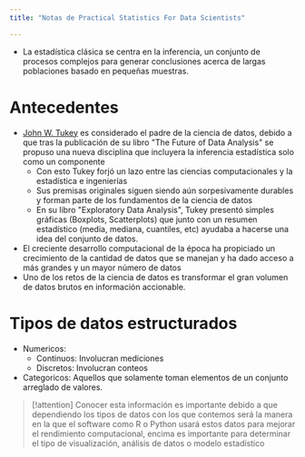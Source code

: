 ```yaml
---
title: "Notas de Practical Statistics For Data Scientists"

---
```


- La estadística clásica se centra en la inferencia, un conjunto de procesos complejos para generar conclusiones acerca de largas poblaciones basado en pequeñas muestras. 
 
# Antecedentes 
- [John W. Tukey](https://es.wikipedia.org/wiki/John_W._Tukey) es considerado el padre de la ciencia de datos, debido a que tras la publicación de su libro "The Future of Data Analysis" se propuso una nueva disciplina que incluyera la inferencia estadística solo como un componente 
	- Con esto Tukey forjó un lazo entre las ciencias computacionales y la estadística e ingenierías 
	- Sus premisas originales siguen siendo aún sorpesivamente durables y forman parte de los fundamentos de la ciencia de datos 
	- En su libro "Exploratory Data Analysis", Tukey presentó simples gráficas (Boxplots, Scatterplots) que junto con un resumen estadístico (media, mediana, cuantiles, etc) ayudaba a hacerse una idea del conjunto de datos. 
- El creciente desarrollo computacional de la época ha propiciado un crecimiento de la cantidad de datos que se manejan y ha dado acceso a más grandes y un mayor número de datos
- Uno de los retos de la ciencia de datos es transformar el gran volumen de datos brutos en información accionable. 
# Tipos de datos estructurados
- Numericos: 
	- Continuos: Involucran mediciones
	- Discretos: Involucran conteos
- Categoricos: Aquellos que solamente toman elementos de un conjunto arreglado de valores. 
> [!attention]
> Conocer esta información es importante debido a que dependiendo los tipos de datos con los que contemos será la manera en la que el software como R o Python usará estos datos para mejorar el rendimiento computacional, encima es importante para determinar el tipo de visualización, análisis de datos o modelo estadístico 
